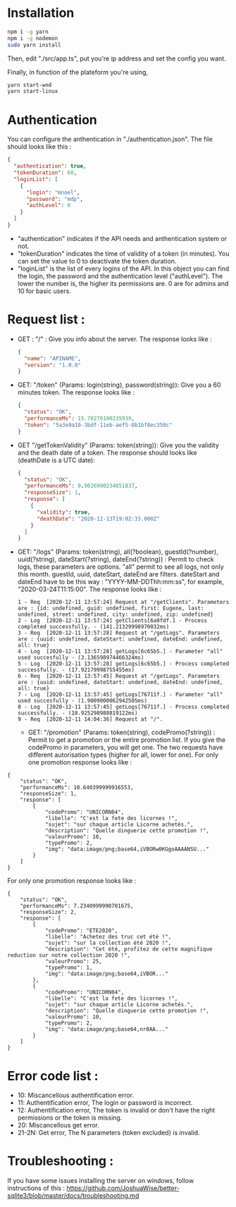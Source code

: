 # Installation

```sh
npm i -g yarn
npm i -g nodemon
sudo yarn install
```

Then, edit "./src/app.ts", put you're ip address and set the config you want.

Finally, in function of the plateform you're using,

```sh
yarn start-wnd
yarn start-linux
```

# Authentication

You can configure the anthentication in "./authentication.json". The file should looks like this :

```json
{
  "authentication": true,
  "tokenDuration": 60,
  "loginList": [
    {
      "login": "mnoel",
      "password": "mdp",
      "authLevel": 0
    }
  ]
}
```

- "authentication" indicates if the API needs and anthentication system or not.
- "tokenDuration" indicates the time of validity of a token (in minutes). You can set the value to 0 to deactivate the token duration.
- "loginList" is the list of every logins of the API. In this object you can find the login, the password and the authentication level ("authLevel"). The lower the number is, the higher its permissions are. 0 are for admins and 10 for basic users.

# Request list :

- GET : "/" : Give you info about the server.
  The response looks like :

  ```json
  {
    "name": "APINAME",
    "version": "1.0.0"
  }
  ```

- GET: "/token" (Params: login(string), password(string)): Give you a 60 minutes token.
  The response looks like :

  ```json
  {
    "status": "OK",
    "performanceMs": 15.70270100235939,
    "token": "5a3e9a10-3bdf-11eb-aef5-0b1bf8ec358c"
  }
  ```

- GET "/getTokenValidity" (Params: token(string)): Give you the validity and the death date of a token.
  The response should looks like (deathDate is a UTC date):

  ```json
  {
    "status": "OK",
    "performanceMs": 0.9026990234851837,
    "responseSize": 1,
    "response": [
      {
        "validity": true,
        "deathDate": "2020-12-13T19:02:33.000Z"
      }
    ]
  }
  ```

- GET: "/logs" (Params: token(string), all(?boolean), guestId(?number), uuid(?string), dateStart(?string), dateEnd(?string)) : Permit to check logs, these parameters are options. "all" permit to see all logs, not only this month. guestId, uuid, dateStart, dateEnd are filters. dateStart and dateEnd have to be this way : "YYYY-MM-DDThh:mm:ss", for example, "2020-03-24T11:15:00".
  The response looks like :

  ```
  1 - Req  [2020-12-11 13:57:24] Request at "/getClients". Parameters are : {id: undefined, guid: undefined, first: Eugene, last: undefined, street: undefined, city: undefined, zip: undefined}
  2 - Log  [2020-12-11 13:57:24] getClients[6a0fdf.] - Process completed successfully. - (141.21329998970032ms)
  3 - Req  [2020-12-11 13:57:28] Request at "/getLogs". Parameters are : {uuid: undefined, dateStart: undefined, dateEnd: undefined, all: true}
  4 - Log  [2020-12-11 13:57:28] getLogs[6c65b5.] - Parameter "all" used succesfully - (3.136598974466324ms)
  5 - Log  [2020-12-11 13:57:28] getLogs[6c65b5.] - Process completed successfully. - (17.92179998755455ms)
  6 - Req  [2020-12-11 13:57:45] Request at "/getLogs". Parameters are : {uuid: undefined, dateStart: undefined, dateEnd: undefined, all: true}
  7 - Log  [2020-12-11 13:57:45] getLogs[76711f.] - Parameter "all" used succesfully - (1.9009000062942505ms)
  8 - Log  [2020-12-11 13:57:45] getLogs[76711f.] - Process completed successfully. - (18.925298988819122ms)
  9 - Req  [2020-12-11 14:04:36] Request at "/".
  ```
  
  - GET: "/promotion" (Params: token(string), codePromo(?string)) : Permit to get a promotion or the entire promotion list. If you give the codePromo in parameters, you will get one. The two requests have different autorisation types (higher for all, lower for one).
  For only one promotion response looks like :

```
{
    "status": "OK",
    "performanceMs": 10.640399999916553,
    "responseSize": 1,
    "response": [
        {
            "codePromo": "UNICORN04",
            "libelle": "C'est la fete des licornes !",
            "sujet": "sur chaque article Licorne achetés.",
            "description": "Quelle dinguerie cette promotion !",
            "valeurPromo": 10,
            "typePromo": 2,
            "img": "data:image/png;base64,iVBORw0KGgoAAAANSU..."
        }
    ]
}
```

For only one promotion response looks like :

```
{
    "status": "OK",
    "performanceMs": 7.2340999990701675,
    "responseSize": 2,
    "response": [
        {
            "codePromo": "ETE2020",
            "libelle": "Achetez des truc cet été !",
            "sujet": "sur la collection été 2020 !",
            "description": "Cet été, profitez de cette magnifique reduction sur notre collection 2020 !",
            "valeurPromo": 25,
            "typePromo": 1,
            "img": "data:image/png;base64,iVBOR..."
        },
        {
            "codePromo": "UNICORN04",
            "libelle": "C'est la fete des licornes !",
            "sujet": "sur chaque article Licorne achetés.",
            "description": "Quelle dinguerie cette promotion !",
            "valeurPromo": 10,
            "typePromo": 2,
            "img": "data:image/png;base64,nr0AA..."
        }
    ]
}
```

# Error code list :

- 10: Miscancellous authentification error.
- 11: Authentification error, The login or password is incorrect.
- 12: Authentification error, The token is invalid or don't have the right permissions or the token is missing.
- 20: Miscancellous get error.
- 21-2N: Get error, The N parameters (token excluded) is invalid.

# Troubleshooting :

If you have some issues installing the server on windows, follow instructions of this :
https://github.com/JoshuaWise/better-sqlite3/blob/master/docs/troubleshooting.md

